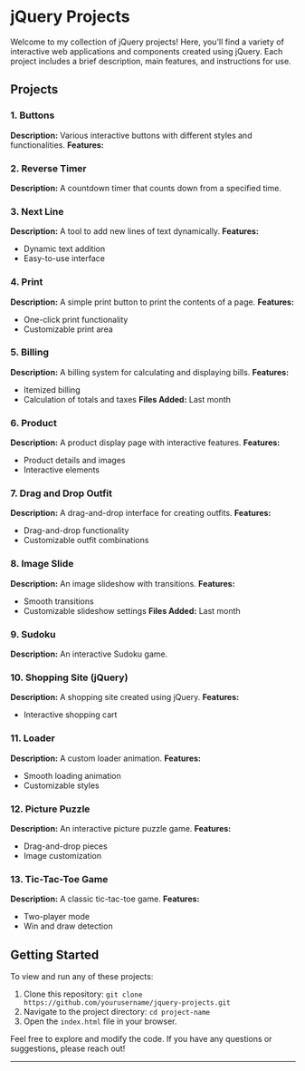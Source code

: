 # jQuery Projects

Welcome to my collection of jQuery projects! Here, you'll find a variety of interactive web applications and components created using jQuery. Each project includes a brief description, main features, and instructions for use.

## Projects

### 1. Buttons
**Description:** Various interactive buttons with different styles and functionalities.
**Features:**


### 2. Reverse Timer
**Description:** A countdown timer that counts down from a specified time.



### 3. Next Line
**Description:** A tool to add new lines of text dynamically.
**Features:**
- Dynamic text addition
- Easy-to-use interface


### 4. Print
**Description:** A simple print button to print the contents of a page.
**Features:**
- One-click print functionality
- Customizable print area


### 5. Billing
**Description:** A billing system for calculating and displaying bills.
**Features:**
- Itemized billing
- Calculation of totals and taxes
**Files Added:** Last month

### 6. Product
**Description:** A product display page with interactive features.
**Features:**
- Product details and images
- Interactive elements


### 7. Drag and Drop Outfit
**Description:** A drag-and-drop interface for creating outfits.
**Features:**
- Drag-and-drop functionality
- Customizable outfit combinations


### 8. Image Slide
**Description:** An image slideshow with transitions.
**Features:**
- Smooth transitions
- Customizable slideshow settings
**Files Added:** Last month

### 9. Sudoku
**Description:** An interactive Sudoku game.


### 10. Shopping Site (jQuery)
**Description:** A shopping site created using jQuery.
**Features:**
- Interactive shopping cart



### 11. Loader
**Description:** A custom loader animation.
**Features:**
- Smooth loading animation
- Customizable styles


### 12. Picture Puzzle
**Description:** An interactive picture puzzle game.
**Features:**
- Drag-and-drop pieces
- Image customization


### 13. Tic-Tac-Toe Game
**Description:** A classic tic-tac-toe game.
**Features:**
- Two-player mode
- Win and draw detection


## Getting Started

To view and run any of these projects:
1. Clone this repository: `git clone https://github.com/yourusername/jquery-projects.git`
2. Navigate to the project directory: `cd project-name`
3. Open the `index.html` file in your browser.

Feel free to explore and modify the code. If you have any questions or suggestions, please reach out!

---
